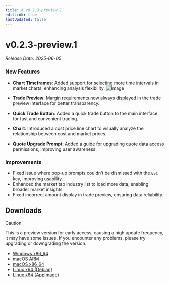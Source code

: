```yaml
---
title: # v0.2.3-preview.1
editLink: true
lastUpdated: false
---
```


# v0.2.3-preview.1 <Badge type="warning" text="preview" />

_Release Date: 2025-06-05_

### New Features

- **Chart Timeframes**: Added support for selecting more time intervals in market charts, enhancing analysis flexibility.
  <img src="https://assets.lbctrl.com/uploads/b6be76b4-c99c-45a0-9fcb-1565ea6261eb/scr-20250605-qfcn.png" alt="Image" >

- **Trade Preview**: Margin requirements now always displayed in the trade preview interface for better transparency.
- **Quick Trade Button**: Added a quick trade button to the main interface for fast and convenient trading.
- **Chart**: Introduced a cost price line chart to visually analyze the relationship between cost and market prices.
- **Quote Upgrade Prompt**: Added a guide for upgrading quote data access permissions, improving user awareness.

### Improvements

- Fixed issue where pop-up prompts couldn’t be dismissed with the `ESC` key, improving usability.
- Enhanced the market tab industry list to load more data, enabling broader market insights.
- Fixed incorrect amount display in trade preview, ensuring data reliability.

## Downloads

> [!CAUTION]
> This is a preview version for early access, causing a high update frequency, it may have some issues. If you encounter any problems, please try upgrading or downgrading the version.

- [Windows x86_64](https://assets.lbkrs.com/github/release/longbridge-desktop/preview/longbridge-v0.2.3-preview.1-windows-x86_64.exe)
- [macOS ARM](https://assets.lbkrs.com/github/release/longbridge-desktop/preview/longbridge-v0.2.3-preview.1-macos-aarch64.dmg)
- [macOS x86_64](https://assets.lbkrs.com/github/release/longbridge-desktop/preview/longbridge-v0.2.3-preview.1-macos-x86_64.dmg)
- [Linux x64 (Debian)](https://assets.lbkrs.com/github/release/longbridge-desktop/preview/longbridge-v0.2.3-preview.1-linux-x86_64.deb)
- [Linux x64 (AppImage)](https://assets.lbkrs.com/github/release/longbridge-desktop/preview/longbridge-v0.2.3-preview.1-linux-x86_64.AppImage)

